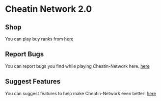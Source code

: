 # Cheatin Network 2.0

## Shop
You can play buy ranks from [here](http://store.cheatin.net)

## Report Bugs
You can report bugs you find while playing Cheatin-Network here. [here](https://github.com/RocketNinja15/Cheatin-Network/issues)

## Suggest Features
You can suggest features to help make Cheatin-Network even better! [here](https://github.com/RocketNinja15/Cheatin-Network/issues)
